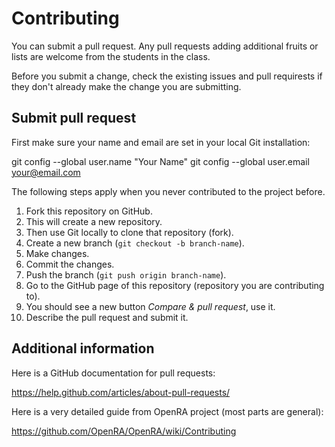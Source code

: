 # Contributing 

You can submit a pull request. Any pull requests adding additional fruits or lists are welcome from the students in the class. 

Before you submit a change, check the existing issues and pull requirests
if they don't already make the change you are submitting.

## Submit pull request

First make sure your name and email are set in your local Git installation:

  git config --global user.name "Your Name"
  git config --global user.email your@email.com

The following steps apply when you never contributed
to the project before.

1. Fork this repository on GitHub.
2. This will create a new repository.
3. Then use Git locally to clone that repository (fork).
4. Create a new branch (`git checkout -b branch-name`).
5. Make changes.
6. Commit the changes.
7. Push the branch (`git push origin branch-name`).
8. Go to the GitHub page of this repository (repository you are contributing to).
9. You should see a new button *Compare & pull request*, use it.
10. Describe the pull request and submit it.

## Additional information

Here is a GitHub documentation for pull requests:

https://help.github.com/articles/about-pull-requests/

Here is a very detailed guide from OpenRA project
(most parts are general):

https://github.com/OpenRA/OpenRA/wiki/Contributing
